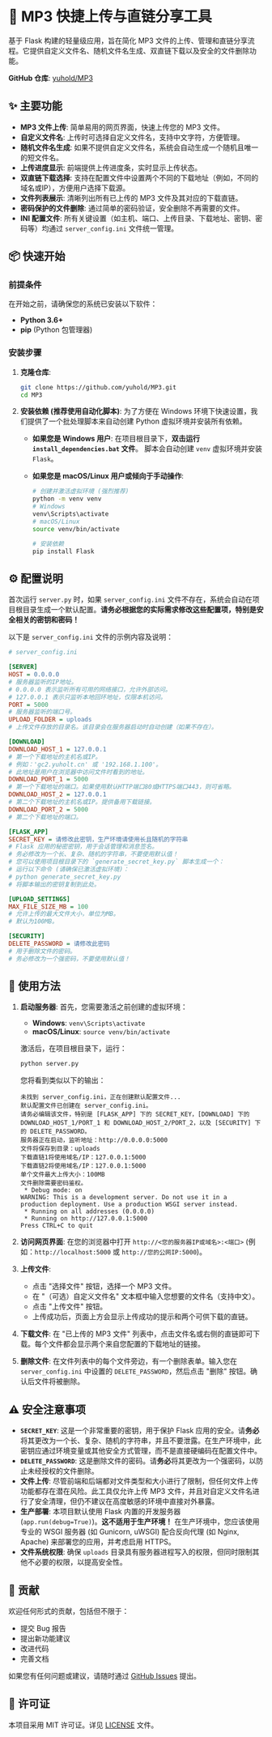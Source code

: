 # 🚀 MP3 快捷上传与直链分享工具

基于 Flask 构建的轻量级应用，旨在简化 MP3 文件的上传、管理和直链分享流程。它提供自定义文件名、随机文件名生成、双直链下载以及安全的文件删除功能。

**GitHub 仓库**: [yuhold/MP3](https://github.com/yuhold/MP3)

## ✨ 主要功能

*   **MP3 文件上传**: 简单易用的网页界面，快速上传您的 MP3 文件。
*   **自定义文件名**: 上传时可选择自定义文件名，支持中文字符，方便管理。
*   **随机文件名生成**: 如果不提供自定义文件名，系统会自动生成一个随机且唯一的短文件名。
*   **上传进度显示**: 前端提供上传进度条，实时显示上传状态。
*   **双直链下载选择**: 支持在配置文件中设置两个不同的下载地址（例如，不同的域名或IP），方便用户选择下载源。
*   **文件列表展示**: 清晰列出所有已上传的 MP3 文件及其对应的下载直链。
*   **密码保护的文件删除**: 通过简单的密码验证，安全删除不再需要的文件。
*   **INI 配置文件**: 所有关键设置（如主机、端口、上传目录、下载地址、密钥、密码等）均通过 `server_config.ini` 文件统一管理。

## 📦 快速开始

### 前提条件

在开始之前，请确保您的系统已安装以下软件：

*   **Python 3.6+**
*   **pip** (Python 包管理器)

### 安装步骤

1.  **克隆仓库**:
    ```bash
    git clone https://github.com/yuhold/MP3.git
    cd MP3
    ```

2.  **安装依赖 (推荐使用自动化脚本)**:
    为了方便在 Windows 环境下快速设置，我们提供了一个批处理脚本来自动创建 Python 虚拟环境并安装所有依赖。

    *   **如果您是 Windows 用户**:
        在项目根目录下，**双击运行 `install_dependencies.bat` 文件**。
        脚本会自动创建 `venv` 虚拟环境并安装 `Flask`。

    *   **如果您是 macOS/Linux 用户或倾向于手动操作**:
        ```bash
        # 创建并激活虚拟环境 (强烈推荐)
        python -m venv venv
        # Windows
        venv\Scripts\activate
        # macOS/Linux
        source venv/bin/activate

        # 安装依赖
        pip install Flask
        ```

## ⚙️ 配置说明

首次运行 `server.py` 时，如果 `server_config.ini` 文件不存在，系统会自动在项目根目录生成一个默认配置。**请务必根据您的实际需求修改这些配置项，特别是安全相关的密钥和密码！**

以下是 `server_config.ini` 文件的示例内容及说明：

```ini
# server_config.ini

[SERVER]
HOST = 0.0.0.0
# 服务器监听的IP地址。
# 0.0.0.0 表示监听所有可用的网络接口，允许外部访问。
# 127.0.0.1 表示只监听本地回环地址，仅限本机访问。
PORT = 5000
# 服务器监听的端口号。
UPLOAD_FOLDER = uploads
# 上传文件存放的目录名。该目录会在服务器启动时自动创建（如果不存在）。

[DOWNLOAD]
DOWNLOAD_HOST_1 = 127.0.0.1
# 第一个下载地址的主机名或IP。
# 例如：'gc2.yuholt.cn' 或 '192.168.1.100'。
# 此地址是用户在浏览器中访问文件时看到的地址。
DOWNLOAD_PORT_1 = 5000
# 第一个下载地址的端口。如果使用默认HTTP端口80或HTTPS端口443，则可省略。
DOWNLOAD_HOST_2 = 127.0.0.1
# 第二个下载地址的主机名或IP。提供备用下载链接。
DOWNLOAD_PORT_2 = 5000
# 第二个下载地址的端口。

[FLASK_APP]
SECRET_KEY = 请修改此密钥，生产环境请使用长且随机的字符串
# Flask 应用的秘密密钥，用于会话管理和消息签名。
# 务必修改为一个长、复杂、随机的字符串，不要使用默认值！
# 您可以使用项目根目录下的 `generate_secret_key.py` 脚本生成一个：
# 运行以下命令 (请确保已激活虚拟环境)：
# python generate_secret_key.py
# 将脚本输出的密钥复制到此处。

[UPLOAD_SETTINGS]
MAX_FILE_SIZE_MB = 100
# 允许上传的最大文件大小，单位为MB。
# 默认为100MB。

[SECURITY]
DELETE_PASSWORD = 请修改此密码
# 用于删除文件的密码。
# 务必修改为一个强密码，不要使用默认值！
```

## 🚀 使用方法

1.  **启动服务器**:
    首先，您需要激活之前创建的虚拟环境：
    *   **Windows**: `venv\Scripts\activate`
    *   **macOS/Linux**: `source venv/bin/activate`

    激活后，在项目根目录下，运行：
    ```bash
    python server.py
    ```
    您将看到类似以下的输出：
    ```
    未找到 server_config.ini，正在创建默认配置文件...
    默认配置文件已创建在 server_config.ini。
    请务必编辑该文件，特别是 [FLASK_APP] 下的 SECRET_KEY，[DOWNLOAD] 下的 DOWNLOAD_HOST_1/PORT_1 和 DOWNLOAD_HOST_2/PORT_2，以及 [SECURITY] 下的 DELETE_PASSWORD。
    服务器正在启动，监听地址：http://0.0.0.0:5000
    文件将保存到目录：uploads
    下载直链1将使用域名/IP：127.0.0.1:5000
    下载直链2将使用域名/IP：127.0.0.1:5000
    单个文件最大上传大小：100MB
    文件删除需要密码鉴权。
     * Debug mode: on
    WARNING: This is a development server. Do not use it in a production deployment. Use a production WSGI server instead.
     * Running on all addresses (0.0.0.0)
     * Running on http://127.0.0.1:5000
    Press CTRL+C to quit
    ```

2.  **访问网页界面**:
    在您的浏览器中打开 `http://<您的服务器IP或域名>:<端口>` (例如：`http://localhost:5000` 或 `http://您的公网IP:5000`)。

3.  **上传文件**:
    *   点击 "选择文件" 按钮，选择一个 MP3 文件。
    *   在 "（可选）自定义文件名" 文本框中输入您想要的文件名（支持中文）。
    *   点击 "上传文件" 按钮。
    *   上传成功后，页面上方会显示上传成功的提示和两个可供下载的直链。

4.  **下载文件**:
    在 "已上传的 MP3 文件" 列表中，点击文件名或右侧的直链即可下载。每个文件都会显示两个来自您配置的下载地址的链接。

5.  **删除文件**:
    在文件列表中的每个文件旁边，有一个删除表单。输入您在 `server_config.ini` 中设置的 `DELETE_PASSWORD`，然后点击 "删除" 按钮。确认后文件将被删除。

## ⚠️ 安全注意事项

*   **`SECRET_KEY`**: 这是一个非常重要的密钥，用于保护 Flask 应用的安全。请**务必**将其更改为一个长、复杂、随机的字符串，并且不要泄露。在生产环境中，此密钥应通过环境变量或其他安全方式管理，而不是直接硬编码在配置文件中。
*   **`DELETE_PASSWORD`**: 这是删除文件的密码。请**务必**将其更改为一个强密码，以防止未经授权的文件删除。
*   **文件上传**: 尽管前端和后端都对文件类型和大小进行了限制，但任何文件上传功能都存在潜在风险。此工具仅允许上传 MP3 文件，并且对自定义文件名进行了安全清理，但仍不建议在高度敏感的环境中直接对外暴露。
*   **生产部署**: 本项目默认使用 Flask 内置的开发服务器 (`app.run(debug=True)`)。**这不适用于生产环境！** 在生产环境中，您应该使用专业的 WSGI 服务器 (如 Gunicorn, uWSGI) 配合反向代理 (如 Nginx, Apache) 来部署您的应用，并考虑启用 HTTPS。
*   **文件系统权限**: 确保 `uploads` 目录具有服务器进程写入的权限，但同时限制其他不必要的权限，以提高安全性。

## 🤝 贡献

欢迎任何形式的贡献，包括但不限于：

*   提交 Bug 报告
*   提出新功能建议
*   改进代码
*   完善文档

如果您有任何问题或建议，请随时通过 [GitHub Issues](https://github.com/yuhold/MP3/issues) 提出。

## 📄 许可证

本项目采用 MIT 许可证。详见 [LICENSE](https://github.com/yuhold/MP3/blob/main/LICENSE) 文件。